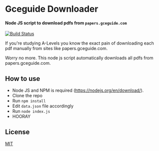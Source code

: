 # Gceguide Downloader
#### Node JS script to download pdfs from `papers.gceguide.com`

[![Build Status](https://travis-ci.org/joemccann/dillinger.svg?branch=master)](https://travis-ci.org/joemccann/dillinger)

If you're studying A-Levels you know the exact pain of downloading each pdf manually from sites like papers.gceguide.com.

Worry no more. This node js script automatically downloads all pdfs from papers.gceguide.com.


## How to use

- Node JS and NPM is required (https://nodejs.org/en/download/).
- Clone the repo
- Run `npm install`
- Edit `data.json` file accordingly
- Run `node index.js`
- HOORAY

## License
[MIT](https://choosealicense.com/licenses/mit/)